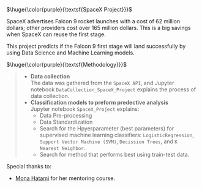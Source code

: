 $\huge{\color{purple}{\textsf{SpaceX Project}}}$

SpaceX advertises Falcon 9 rocket launches with a cost of 62 million dollars; other providers cost over 165 million dollars. This is a big savings when SpaceX can reuse the first stage. 

This project predicts if the Falcon 9 first stage will land successfully by using Data Science and Machine Learning models.


$\huge{\color{purple}{\textsf{Methodology}}}$
>
> - **Data collection** <br/>
> The data was gathered from the `SpaceX API`, and Jupyter notebook `DataCollection_SpaceX_Project` explains the process of data collection.
> - **Classification models to preform predective analysis** <br/>
> Jupyter notebook `SpaceX_Project` explains:
>   * Data Pre-processing  <br/>
>   * Data Standardization  <br/>
>   * Search for the Hpyerparameter (best parameters) for supervised machine learning classifiers: `LogisticRegression`, `Support Vector Machine (SVM)`, `Decission Trees`, and `K Nearest Neighbor`. <br/>
>   * Search for method that performs best using train-test data.
 
Special thanks to:

* [Mona Hatami](https://github.com/monahatami1) for her mentoring course.
